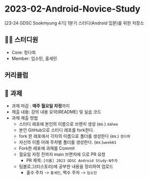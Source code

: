# 2023-02-Android-Novice-Study

[23-24 GDSC Sookmyung 4기] 1분기 스터디(Android 입문)를 위한 저장소

## 👩‍💻 스터디원

- Core: 정다희
- Member: 임소민, 홍세민

## 커리큘럼

## 💼 과제

- 과제 마감 : **매주 월요일 자정**까지
- 제출 내용: 강의 내용 요약(README) 및 실습 코드
- 과제 제출 방법
    - 스터디 레포에 본인의 이름으로 브랜치 생성 (ex.) `dahee`
    - 본인 GitHub으로 스터디 레포를 fork한다.
    - fork 한 레포에서 각자의 이름으로 폴더를 생성한다 (ex.) `정다희`
    - 자신의 이름 아래 주차별 폴더를 생성한다. (ex.)`week01`
    - Fork한 레포에 과제를 Commit
    - 월요일 자정 전까지 main 브랜치에 으로 PR 요청
        - PR 제목: `[이름] 2023 GDSC Android Study-N주차`
    - 팀블로그(티스토리)에 공부한 내용을 정리하여 업로드
        - 홀수 주차 -> `홍세민`, 짝수 주차 -> `임소민`
